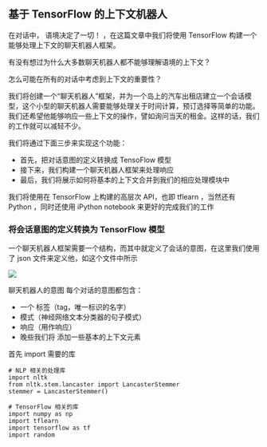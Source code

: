 ## 基于 TensorFlow 的上下文机器人


在对话中， 语境决定了一切！ ，在这篇文章中我们将使用 TensorFlow 构建一个能够处理上下文的聊天机器人框架。

有没有想过为什么大多数聊天机器人都不能够理解语境的上下文？

怎么可能在所有的对话中考虑到上下文的重要性？

我们将创建一个“聊天机器人”框架，并为一个岛上的汽车出租店建立一个会话模型，这个小型的聊天机器人需要能够处理关于时间计算，预订选择等简单的功能。我们还希望他能够响应一些上下文的操作，譬如询问当天的租金。这样的话，我们的工作就可以减轻不少。

我们将通过下面三步来实现这个功能：

- 首先，把对话意图的定义转换成 TensoFlow 模型
- 接下来，我们构建一个聊天机器人框架来处理响应
- 最后，我们将展示如何将基本的上下文合并到我们的相应处理模块中


我们将使用在 TensorFlow 上构建的高层次 API，也即 tflearn ，当然还有 Python ，同时还使用 iPython notebook 来更好的完成我们的工作


### 将会话意图的定义转换为 TensorFlow 模型

一个聊天机器人框架需要一个结构，而其中就定义了会话的意图，在这里我们使用了 json 文件来定义他，如这个文件中所示

![](https://camo.githubusercontent.com/784a471c9105773a61b3001b9b271591d6757d0a/68747470733a2f2f63646e2d696d616765732d312e6d656469756d2e636f6d2f6d61782f3830302f312a706362775f59346163543735302d6c4c3938697732512e706e67)


聊天机器人的意图 每个对话的意图都包含：

- 一个 标签（tag，唯一标识的名字）
- 模式（神经网络文本分类器的句子模式）
- 响应（用作响应）
- 晚些我们将 添加一些基本的上下文元素

首先 import 需要的库

    # NLP 相关的处理库
    import nltk
    from nltk.stem.lancaster import LancasterStemmer
    stemmer = LancasterStemmer()

    # TensorFlow 相关的库
    import numpy as np
    import tflearn
    import tensorflow as tf
    import random


